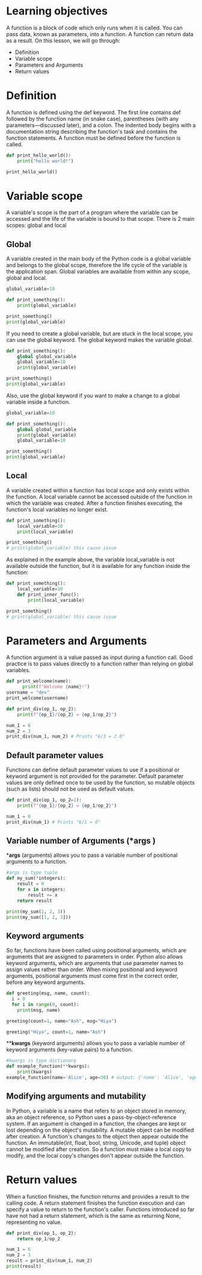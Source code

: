 # Learning objectives
A function is a block of code which only runs when it is called. You can pass data, known as parameters, into a function. 
A function can return data as a result.  On this lesson, we will go through:
* Definition
* Variable scope 
* Parameters and Arguments 
* Return values

# Definition
A function is defined using the def keyword. The first line contains def followed by the function name (in snake case), 
parentheses (with any parameters—discussed later), and a colon. The indented body begins with a documentation string 
describing the function's task and contains the function statements. A function must be defined before the function is 
called.
```python
def print_hello_world():
    print("hello world!")

print_hello_world()
```

# Variable scope
A variable's scope is the part of a program where the variable can be accessed and the life of the variable is bound to 
that scope. There is 2 main scopes: global and local
## Global
A variable created in the main body of the Python code is a global variable and belongs to the global scope, therefore 
the life cycle of the variable is the application span. Global variables are available from within any scope, 
global and local.
```python
global_variable=10

def print_something():
    print(global_variable)

print_something()
print(global_variable)
```
If you need to create a global variable, but are stuck in the local scope, you can use the global keyword. 
The global keyword makes the variable global.
```python
def print_something():
    global global_variable
    global_variable=10
    print(global_variable)

print_something()
print(global_variable)
```
Also, use the global keyword if you want to make a change to a global variable inside a function.
```python
global_variable=10

def print_something():
    global global_variable
    print(global_variable)
    global_variable=10

print_something()
print(global_variable)
```

## Local
A variable created within a function has local scope and only exists within the function. A local variable cannot be 
accessed outside of the function in which the variable was created. After a function finishes executing, the function's 
local variables no longer exist.
```python
def print_something():
    local_variable=10
    print(local_variable)

print_something()
# print(global_variable) this cause issue 
```
As explained in the example above, the variable local_variable is not available outside the function, but it is available for any 
function inside the function:
```python
def print_something():
    local_variable=10
    def print_inner_func():
        print(local_variable)

print_something()
# print(global_variable) this cause issue 
```

# Parameters and Arguments
A function argument is a value passed as input during a function call. Good practice is to pass values directly to a 
function rather than relying on global variables.
```python
def print_welcome(name):
      print(f"Welcome {name}!")
username = "dev"
print_welcome(username)

def print_div(op_1, op_2):
    print(f"{op_1}/{op_2} = {op_1/op_2}")

num_1 = 6
num_2 = 3
print_div(num_1, num_2) # Prints "6/3 = 2.0"
```

## Default parameter values
Functions can define default parameter values to use if a positional or keyword argument is not provided for the 
parameter. Default parameter values are only defined once to be used by the function, so mutable objects (such as lists) 
should not be used as default values.
```python
def print_div(op_1, op_2=1):
    print(f"{op_1}/{op_2} = {op_1/op_2}")

num_1 = 6
print_div(num_1) # Prints "6/1 = 6"
```

## Variable number of Arguments (*args )
***args** (arguments) allows you to pass a variable number of positional arguments to a function.
```python
#args is type tuple
def my_sum(*integers):
    result = 0
    for x in integers:
        result += x
    return result

print(my_sum(1, 2, 3))
print(my_sum([1, 2, 3]))
```

## Keyword arguments
So far, functions have been called using positional arguments, which are arguments that are assigned to parameters in
order. Python also allows keyword arguments, which are arguments that use parameter names to assign values rather than
order. When mixing positional and keyword arguments, positional arguments must come first in the correct order, before
any keyword arguments.
```python
def greeting(msg, name, count):
  i = 0
  for i in range(0, count):
    print(msg, name)

greeting(count=1, name="Ash", msg="Hiya")

greeting("Hiya", count=1, name="Ash")
```
****kwargs** (keyword arguments) allows you to pass a variable number of keyword arguments (key-value pairs) to a function.
```python
#kwargs is type dictionary
def example_function(**kwargs):
    print(kwargs)
example_function(name='Alice', age=30) # output: {'name': 'Alice', 'age': 30}
```

## Modifying arguments and mutability
In Python, a variable is a name that refers to an object stored in memory, aka an object reference, so Python uses a 
pass-by-object-reference system. If an argument is changed in a function, the changes are kept or lost depending on 
the object's mutability. A mutable object can be modified after creation. A function's changes to the object then 
appear outside the function. An immutable(int, float, bool, string, Unicode, and tuple) object cannot be modified 
after creation. So a function must make a local copy to modify, and the local copy's changes don't appear outside the 
function.

# Return values
When a function finishes, the function returns and provides a result to the calling code. A return statement finishes 
the function execution and can specify a value to return to the function's caller. Functions introduced so far have 
not had a return statement, which is the same as returning None, representing no value.
```python
def print_div(op_1, op_2):
    return op_1/op_2

num_1 = 6
num_2 = 3
result = print_div(num_1, num_2)
print(result)
```
